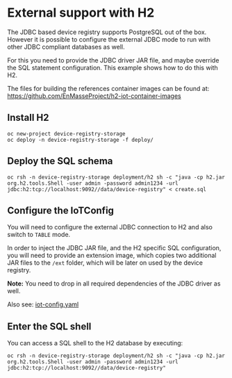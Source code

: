 # External support with H2

The JDBC based device registry supports PostgreSQL out of the box. However it is possible
to configure the external JDBC mode to run with other JDBC compliant databases as well.

For this you need to provide the JDBC driver JAR file, and maybe override the SQL
statement configuration. This example shows how to do this with H2.

The files for building the references container images can be found at: https://github.com/EnMasseProject/h2-iot-container-images

## Install H2

    oc new-project device-registry-storage
    oc deploy -n device-registry-storage -f deploy/

## Deploy the SQL schema

    oc rsh -n device-registry-storage deployment/h2 sh -c "java -cp h2.jar org.h2.tools.Shell -user admin -password admin1234 -url jdbc:h2:tcp://localhost:9092//data/device-registry" < create.sql

## Configure the IoTConfig

You will need to configure the external JDBC connection to H2 and also switch to `TABLE` mode.

In order to inject the JDBC JAR file, and the H2 specific SQL configuration, you will need to
provide an extension image, which copies two additional JAR files to the `/ext` folder, which
will be later on used by the device registry.

**Note:** You need to drop in all required dependencies of the JDBC driver as well.

Also see: [iot-config.yaml](iot-config.yaml)

## Enter the SQL shell

You can access a SQL shell to the H2 database by executing:

    oc rsh -n device-registry-storage deployment/h2 sh -c "java -cp h2.jar org.h2.tools.Shell -user admin -password admin1234 -url jdbc:h2:tcp://localhost:9092//data/device-registry"

